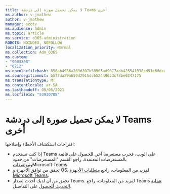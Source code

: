 ```yaml
---
title: لا يمكن تحميل صورة إلى دردشة Teams أخرى
ms.author: v-jmathew
author: v-jmathew
manager: scotv
ms.audience: Admin
ms.topic: article
ms.service: o365-administration
ROBOTS: NOINDEX, NOFOLLOW
localization_priority: Normal
ms.collection: Adm_O365
ms.custom:
- "9003308"
- "6212"
ms.openlocfilehash: 858ab4986a269d307b50965ad9077adb425541938cd91e60dc470db27d81d954
ms.sourcegitcommit: b5f7da89a650d2915dc652449623c78be6247175
ms.translationtype: MT
ms.contentlocale: ar-SA
ms.lasthandoff: 08/05/2021
ms.locfileid: "53930788"
---
```

# <a name="cant-upload-an-image-to-a-teams-chat"></a>لا يمكن تحميل صورة إلى دردشة Teams أخرى

اقتراحات استكشاف الأخطاء وإصلاحها:

- إذا كنت تستخدم Teams على الويب، فجرب مستعرضا آخر. للحصول على قائمة بالمستعرضات المعتمدة، راجع القسم "المستعرضات" من حدود [ومواصفات](https://docs.microsoft.com/microsoftteams/limits-specifications-teams)Microsoft Teams.
- تحقق من توافق الأجهزة و OS. لمزيد من المعلومات، راجع [متطلبات الأجهزة Microsoft Teams](https://docs.microsoft.com/microsoftteams/hardware-requirements-for-the-teams-app).
- تحقق من أن لديك أحدث إصدار Teams. لمزيد من المعلومات، راجع Teams [عملية التحديث للحصول](https://docs.microsoft.com/microsoftteams/teams-client-update) على التفاصيل.

